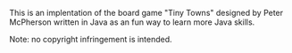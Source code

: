 This is an implentation of the board game "Tiny Towns" designed by Peter McPherson written in Java as an fun way to learn more Java skills.

Note: no copyright infringement is intended. 
